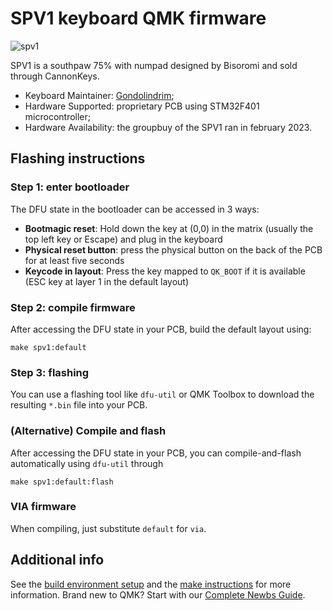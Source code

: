# SPV1 keyboard QMK firmware

![spv1](https://i.imgur.com/C2tNDzYh.jpg)

SPV1 is a southpaw 75% with numpad designed by Bisoromi and sold through CannonKeys.

* Keyboard Maintainer: [Gondolindrim](https://github.com/Gondolindrim);
* Hardware Supported: proprietary PCB using STM32F401 microcontroller;
* Hardware Availability: the groupbuy of the SPV1 ran in february 2023.

## Flashing instructions 

### Step 1: enter bootloader

The DFU state in the bootloader can be accessed in 3 ways:

* **Bootmagic reset**: Hold down the key at (0,0) in the matrix (usually the top left key or Escape) and plug in the keyboard
* **Physical reset button**: press the physical button on the back of the PCB for at least five seconds
* **Keycode in layout**: Press the key mapped to `QK_BOOT` if it is available (ESC key at layer 1 in the default layout)

### Step 2: compile firmware

After accessing the DFU state in your PCB, build the default layout using:

    make spv1:default

### Step 3: flashing

You can use a flashing tool like `dfu-util` or QMK Toolbox to download the resulting `*.bin` file into your PCB.

### (Alternative) Compile and flash

After accessing the DFU state in your PCB, you can compile-and-flash automatically using `dfu-util` through

    make spv1:default:flash

### VIA firmware

When compiling, just substitute `default` for `via`.

## Additional info

See the [build environment setup](https://docs.qmk.fm/#/getting_started_build_tools) and the [make instructions](https://docs.qmk.fm/#/getting_started_make_guide) for more information. Brand new to QMK? Start with our [Complete Newbs Guide](https://docs.qmk.fm/#/newbs).
